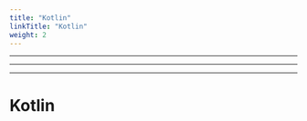 ```yaml
---
title: "Kotlin"
linkTitle: "Kotlin"
weight: 2
---
```


---------------
---------------
---------------

# Kotlin
